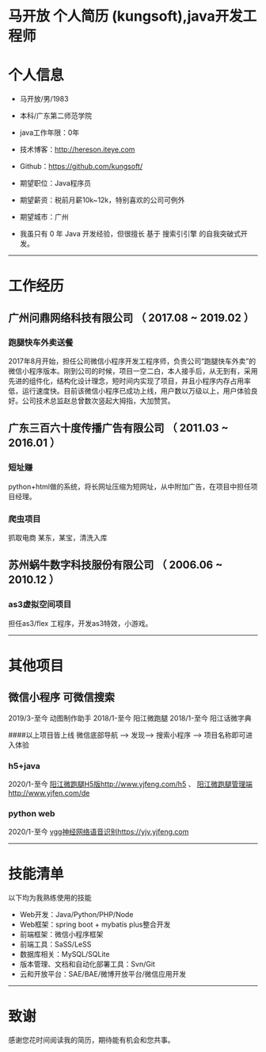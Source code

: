 # 马开放 个人简历 (kungsoft),java开发工程师

# 个人信息

 - 马开放/男/1983 
 - 本科/广东第二师范学院 
 - java工作年限：0年
 - 技术博客：http://hereson.iteye.com 
 - Github：https://github.com/kungsoft/

 - 期望职位：Java程序员
 - 期望薪资：税前月薪10k~12k，特别喜欢的公司可例外
 - 期望城市：广州
 - 我虽只有 0 年 Java 开发经验，但很擅长 基于 搜索引引擎 的自我突破式开发。

---

# 工作经历


## 广州问鼎网络科技有限公司 （ 2017.08 ~ 2019.02 ）

### 跑腿快车外卖送餐 
2017年8月开始，担任公司微信小程序开发工程序师，负责公司“跑腿快车外卖”的微信小程序版本。刚到公司的时候，项目一空二白，本人接手后，从无到有，采用先进的组件化，结构化设计理念，短时间内实现了项目，并且小程序内存占用率低，运行速度快。目前该微信小程序已成功上线，用户数以万级以上，用户体验良好。公司技术总监赵总曾数次竖起大拇指，大加赞赏。

## 广东三百六十度传播广告有限公司 （ 2011.03 ~ 2016.01 ）

### 短址赚 
python+html做的系统，将长网址压缩为短网址，从中附加广告，在项目中担任项目经理。

### 爬虫项目 
抓取电商 某东，某宝，清洗入库

## 苏州蜗牛数字科技服份有限公司 （ 2006.06 ~ 2010.12 ）

### as3虚拟空间项目 
担任as3/flex 工程序，开发as3特效，小游戏。

---
# 其他项目

## 微信小程序 可微信搜索
2019/3-至今 动图制作助手
2018/1-至今 阳江微跑腿
2018/1-至今 阳江话微字典

####以上项目皆上线 微信底部导航 --> 发现--> 搜索小程序 --> 项目名称即可进入体验

### h5+java
2020/1-至今 [阳江微跑腿H5版](http://www.yjfeng.com/h5)http://www.yjfeng.com/h5 、 [阳江微跑腿管理端](http://www.yjfen.com/de)http://www.yjfen.com/de

### python web
2020/1-至今 [vgg神经网络语音识别](https://yjv.yjfeng.com)https://yjv.yjfeng.com

---

# 技能清单
以下均为我熟练使用的技能

- Web开发：Java/Python/PHP/Node
- Web框架：spring boot + mybatis plus整合开发
- 前端框架：微信小程序框架
- 前端工具：SaSS/LeSS
- 数据库相关：MySQL/SQLite
- 版本管理、文档和自动化部署工具：Svn/Git
- 云和开放平台：SAE/BAE/微博开放平台/微信应用开发

---

# 致谢
感谢您花时间阅读我的简历，期待能有机会和您共事。
